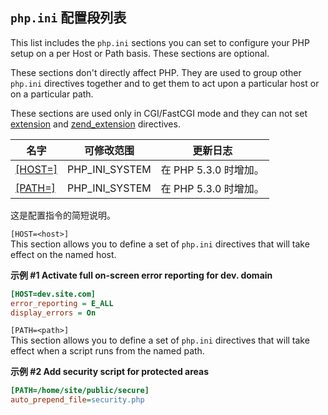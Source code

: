`php.ini` 配置段列表
--------------------

This list includes the `php.ini` sections you can set to configure your
PHP setup on a per Host or Path basis. These sections are optional.

These sections don't directly affect PHP. They are used to group other
`php.ini` directives together and to get them to act upon a particular
host or on a particular path.

These sections are used only in CGI/FastCGI mode and they can not set
<a href="/ini/core.html#ini.extension" class="link">extension</a> and
<a href="/ini/core.html#ini.zend-extension" class="link">zend_extension</a>
directives.

| 名字                                                               | 可修改范围       | 更新日志              |
|--------------------------------------------------------------------|------------------|-----------------------|
| <a href="/ini/sections.html#ini.per-host" class="link">[HOST=]</a> | PHP\_INI\_SYSTEM | 在 PHP 5.3.0 时增加。 |
| <a href="/ini/sections.html#ini.per-path" class="link">[PATH=]</a> | PHP\_INI\_SYSTEM | 在 PHP 5.3.0 时增加。 |

这是配置指令的简短说明。

`[HOST=<host>]`  
This section allows you to define a set of `php.ini` directives that
will take effect on the named host.

**示例 \#1 Activate full on-screen error reporting for dev. domain**

``` php.ini
[HOST=dev.site.com]
error_reporting = E_ALL
display_errors = On
```

`[PATH=<path>]`  
This section allows you to define a set of `php.ini` directives that
will take effect when a script runs from the named path.

**示例 \#2 Add security script for protected areas**

``` php.ini
[PATH=/home/site/public/secure]
auto_prepend_file=security.php
```
